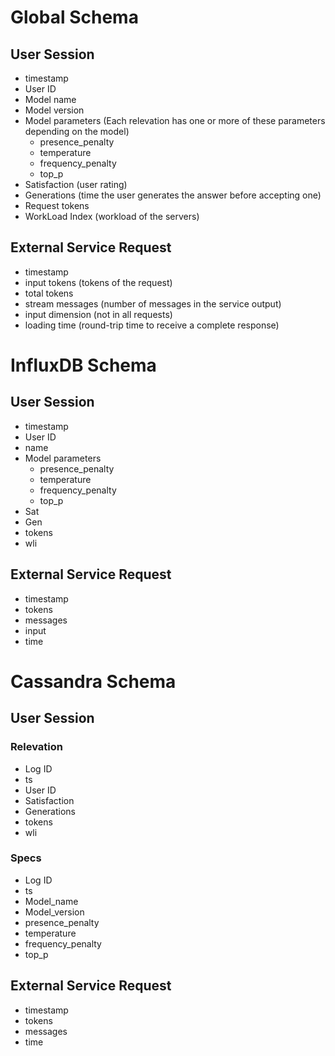 # Global Schema

## User Session
- timestamp
- User ID
- Model name
- Model version
- Model parameters (Each relevation has one or more of these parameters depending on the model)
  - presence_penalty
  - temperature
  - frequency_penalty
  - top_p
- Satisfaction (user rating)
- Generations (time the user generates the answer before accepting one)
- Request tokens
- WorkLoad Index (workload of the servers)

## External Service Request

- timestamp
- input tokens (tokens of the request)
- total tokens
- stream messages (number of messages in the service output)
- input dimension (not in all requests)
- loading time (round-trip time to receive a complete response)


# InfluxDB Schema

## User Session
- timestamp
- User ID
- name
- Model parameters 
  - presence_penalty
  - temperature
  - frequency_penalty
  - top_p
- Sat
- Gen
- tokens
- wli

## External Service Request

- timestamp
- tokens
- messages
- input
- time

# Cassandra Schema

## User Session

### Relevation
- Log ID
- ts
- User ID
- Satisfaction
- Generations
- tokens
- wli

### Specs
- Log ID
- ts
- Model_name
- Model_version
- presence_penalty
- temperature
- frequency_penalty
- top_p

## External Service Request

- timestamp
- tokens
- messages
- time